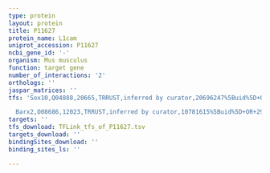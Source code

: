 ```yaml
---
type: protein
layout: protein
title: P11627
protein_name: L1cam
uniprot_accession: P11627
ncbi_gene_id: '-'
organism: Mus musculus
function: target gene
number_of_interactions: '2'
orthologs: ''
jaspar_matrices: ''
tfs: 'Sox10,Q04888,20665,TRRUST,inferred by curator,20696247%5Buid%5D+OR+29087512%5Buid%5D,Yes

  Barx2,O08686,12023,TRRUST,inferred by curator,10781615%5Buid%5D+OR+29087512%5Buid%5D+OR+9122247%5Buid%5D,Yes'
targets: ''
tfs_download: TFLink_tfs_of_P11627.tsv
targets_download: ''
bindingSites_download: ''
binding_sites_ls: ''

---
```

